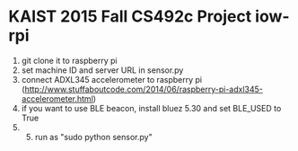 # KAIST 2015 Fall CS492c Project iow-rpi

1. git clone it to raspberry pi
2. set machine ID and server URL in sensor.py
3. connect ADXL345 accelerometer to raspberry pi
(http://www.stuffaboutcode.com/2014/06/raspberry-pi-adxl345-accelerometer.html)
4. if you want to use BLE beacon, install bluez 5.30 and set BLE_USED to True
5. 5. run as "sudo python sensor.py"
